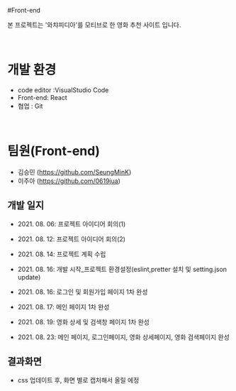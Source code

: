 #Front-end <br>

본 프로젝트는 '와챠피디아'를 모티브로 한 영화 추천 사이트 입니다. <br>


<br>

# 개발 환경 
- code editor :VisualStudio Code
- Front-end: React
- 협업 : Git

<br>

# 팀원(Front-end)
- 김승민 (https://github.com/SeungMinK)
- 이주아 (https://github.com/0619jua)


## 개발 일지

- 2021\. 08. 06: 프로젝트 아이디어 회의(1)

- 2021\. 08. 12: 프로젝트 아이디어 회의(2)

- 2021\. 08. 14: 프로젝트 계획 수립 

- 2021\. 08. 16: 개발 시작_프로젝트 환경설정(eslint,pretter 설치 및 setting.json update)

- 2021\. 08. 16: 로그인 및 회원가입 페이지 1차 완성
 
- 2021\. 08. 17: 메인 페이지 1차 완성

- 2021\. 08. 19: 영화 상세 및 검색창 페이지 1차 완성

- 2021\. 08. 23: 메인 페이지, 로그인페이지, 영화 상세페이지, 영화 검색페이지 완성

## 결과화면

- css 업데이트 후, 화면 별로 캡처해서 올릴 에정








